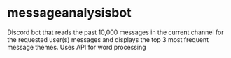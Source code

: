 # messageanalysisbot  
Discord bot that reads the past 10,000 messages in the current channel for the requested user(s) messages and displays the top 3 most frequent message themes.
Uses <external API> API for word processing
